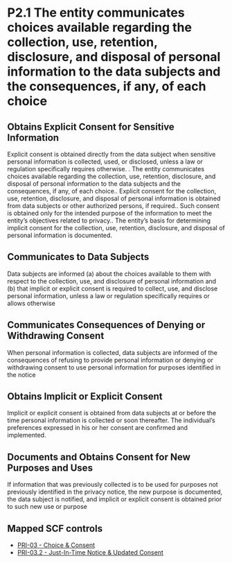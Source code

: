 # P2.1 The entity communicates choices available regarding the collection, use, retention, disclosure, and disposal of personal information to the data subjects and the consequences, if any, of each choice
## Obtains Explicit Consent for Sensitive Information
Explicit consent is obtained directly from the data subject when sensitive personal information is collected, used, or disclosed, unless a law or regulation specifically requires otherwise.
. The entity communicates choices available regarding the collection, use, retention, disclosure, and disposal of personal information to the data subjects and the consequences, if any, of each choice.. Explicit consent for the collection, use, retention, disclosure, and disposal of personal information is obtained from data subjects or other authorized persons, if required.. Such consent is obtained only for the intended purpose of the information to meet the entity’s objectives related to privacy.. The entity’s basis for determining implicit consent for the collection, use, retention, disclosure, and disposal of personal information is documented.
## Communicates to Data Subjects
Data subjects are informed (a) about the choices available to them with respect to the collection, use, and disclosure of personal information and (b) that implicit or explicit consent is required to collect, use, and disclose personal information, unless a law or regulation specifically requires or allows otherwise
## Communicates Consequences of Denying or Withdrawing Consent
When personal information is collected, data subjects are informed of the consequences of refusing to provide personal information or denying or withdrawing consent to use personal information for purposes identified in the notice
## Obtains Implicit or Explicit Consent
Implicit or explicit consent is obtained from data subjects at or before the time personal information is collected or soon thereafter. The individual’s preferences expressed in his or her consent are confirmed and implemented.
## Documents and Obtains Consent for New Purposes and Uses
If information that was previously collected is to be used for purposes not previously identified in the privacy notice, the new purpose is documented, the data subject is notified, and implicit or explicit consent is obtained prior to such new use or purpose
## Mapped SCF controls
- [PRI-03 - Choice & Consent](../scf/pri-03-choice&consent.md)
- [PRI-03.2 - Just-In-Time Notice & Updated Consent](../scf/pri-032-just-in-timenotice&updatedconsent.md)